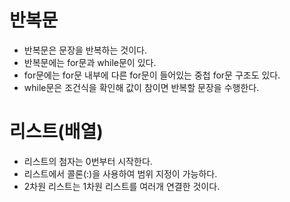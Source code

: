 # 반복문

- 반복문은 문장을 반복하는 것이다.
- 반복문에는 for문과 while문이 있다.
- for문에는 for문 내부에 다른 for문이 들어있는 중첩 for문 구조도 있다.
- while문은 조건식을 확인해 값이 참이면 반복할 문장을 수행한다.

# 리스트(배열)

- 리스트의 첨자는 0번부터 시작한다.
- 리스트에서 콜론(:)을 사용하여 범위 지정이 가능하다.
- 2차원 리스트는 1차원 리스트를 여러개 연결한 것이다.
